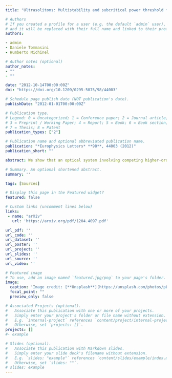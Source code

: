 ```yaml
---
title: "Ultrasolitons: Multistability and subcritical power threshold from higher-order Kerr terms"

# Authors
# If you created a profile for a user (e.g. the default `admin` user), write the username (folder name) here 
# and it will be replaced with their full name and linked to their profile.
authors:

- admin
- Daniele Tommasini
- Humberto Michinel

# Author notes (optional)
author_notes:
- ""
- ""

date: "2012-10-14T00:00:00Z"
doi: "https://doi.org/10.1209/0295-5075/98/44003"

# Schedule page publish date (NOT publication's date).
publishDate: "2012-01-01T00:00:00Z"

# Publication type.
# Legend: 0 = Uncategorized; 1 = Conference paper; 2 = Journal article;
# 3 = Preprint / Working Paper; 4 = Report; 5 = Book; 6 = Book section;
# 7 = Thesis; 8 = Patent
publication_types: ["2"]

# Publication name and optional abbreviated publication name.
publication: "*Europhysics Letters* **98**, 44003 (2012)"
publication_short: ""

abstract: We show that an optical system involving competing higher-order Kerr nonlinearities can support the existence of ultrasolitons, namely extremely localized modes that only appear above a certain threshold for the central intensity. Such new solitary waves can be produced for powers below the usual collapse threshold, but they can also coexist with ordinary, lower-intensity solitons. We derive analytical conditions for the occurrence of multistability and analyze the dynamics of the different kinds of fundamental eigenmodes that can be excited in these nonlinear systems. We also discuss the possible transitions between solitary waves belonging to different nonlinear regimes through the mechanism of soliton switching

# Summary. An optional shortened abstract.
summary: '' 

tags: [Sources]

# Display this page in the Featured widget?
featured: false

# Custom links (uncomment lines below)
links:
 - name: "arXiv"
   url: 'https://arxiv.org/pdf/1204.4097.pdf'

url_pdf: ''
url_code: ''
url_dataset: ''
url_poster: ''
url_project: ''
url_slides: ''
url_source: ''
url_video: ''

# Featured image
# To use, add an image named `featured.jpg/png` to your page's folder. 
image:
  caption: 'Image credit: [**Unsplash**](https://unsplash.com/photos/pLCdAaMFLTE)'
  focal_point: ""
  preview_only: false

# Associated Projects (optional).
#   Associate this publication with one or more of your projects.
#   Simply enter your project's folder or file name without extension.
#   E.g. `internal-project` references `content/project/internal-project/index.md`.
#   Otherwise, set `projects: []`.
projects: []
#- example

# Slides (optional).
#   Associate this publication with Markdown slides.
#   Simply enter your slide deck's filename without extension.
#   E.g. `slides: "example"` references `content/slides/example/index.md`.
#   Otherwise, set `slides: ""`.
# slides: example
---
```


